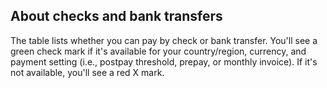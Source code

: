 ## About checks and bank transfers

The table lists whether you can pay by check or bank transfer. You'll see a green check mark if it's available for your country/region, currency, and payment setting (i.e., postpay threshold, prepay, or monthly invoice). If it's not available, you'll see a red X mark.


